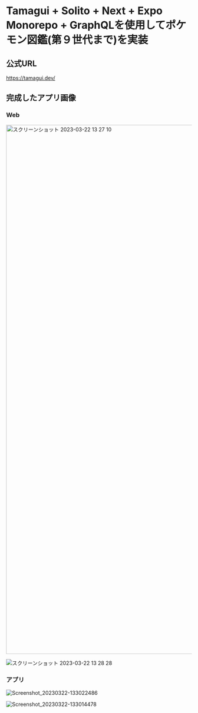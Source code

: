 # Tamagui + Solito + Next + Expo Monorepo + GraphQLを使用してポケモン図鑑(第９世代まで)を実装

## 公式URL
https://tamagui.dev/

## 完成したアプリ画像

### Web
<img width="1438" alt="スクリーンショット 2023-03-22 13 27 10" src="https://user-images.githubusercontent.com/40636920/226802148-06b431c8-b5f5-41fc-84fb-6e1c45eea5f0.png">

![スクリーンショット 2023-03-22 13 28 28](https://user-images.githubusercontent.com/40636920/226802371-329cae30-260f-4449-8f0b-7e34f771421a.png)

### アプリ
![Screenshot_20230322-133022486](https://user-images.githubusercontent.com/40636920/226802807-b9076373-4bf2-4a95-8174-d469305fd347.jpg)

![Screenshot_20230322-133014478](https://user-images.githubusercontent.com/40636920/226802817-d4e68894-2394-415c-a10c-a6379a2105af.jpg)
